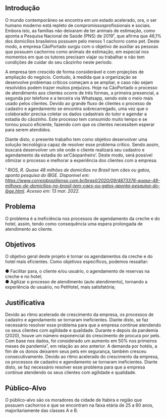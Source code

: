 ## Introdução
  O mundo contemporâneo se encontra em um estado acelerado, ora, o ser humano moderno está repleto de compromissosprofissionais e sociais. Embora isto, as famílias não deixaram de ter animais de estimação, como aponta a Pesquisa Nacional de Saúde (PNS) de 2019¹, que afirma que 46,1% dos domicílios brasileiros possuem pelo menos 1 cachorro como pet. Deste modo, a empresa CãoPortado surgiu com o objetivo de auxiliar as pessoas que possuem cachorros como animais de estimação, em especial nos momentos em que os tutores precisam viajar ou trabalhar e não tem condições de cuidar do seu cãozinho neste período.<br>
    
  A empresa tem crescido de forma considerável e com projeções de ampliação do negócio. Contudo, à medida que a organização se desenvolve problemas críticos começam a se ampliar, e caso não sejam resolvidos podem trazer muitos prejuízos. Hoje na CãoPortado o processo de atendimento aos clientes ocorre de três formas, a primeira presencial, a segunda por telefone e a terceira via Whatsapp, sendo este o meio mais usado pelos clientes. Devido ao grande fluxo de clientes o processo de cadastro e agendamento se encontra sobrecarregado, uma vez que o colaborador precisa coletar os dados cadastrais do tutor e agendar a estadia do cãozinho. Este processo tem consumido muito tempo e se tornou pouco eficiente, fazendo com que os clientes necessitem esperar para serem atendidos.<br>
    
  Diante disto, o presente trabalho tem como objetivo desenvolver uma solução tecnológica capaz de resolver esse problema
crítico. Sendo assim, buscará desenvolver um site onde o cliente realizará seu cadastro e agendamento da estadia do se‘Cãopanheiro’. Deste modo, será possível otimizar o processo e melhorar a experiência dos clientes com a empresa.  

¹ *RIOS, R. Quase 48 milhões de domicílios no Brasil tem cães ou gatos, aponta pesquisa do IBGE. Disponível em: <https://www.correiobraziliense.com.br/brasil/2020/09/4873376-quase-48-milhoes-de-domicilios-no-brasil-tem-caes-ou-gatos-aponta-pesquisa-do-ibge.html>. Acesso em: 13 mar. 2022.*


## Problema

O problema é a ineficiência nos processos de agendamento da creche e do hotel, assim, tendo como consequência uma espera prolongada de atendimento ao cliente.

## Objetivos

O objetivo geral deste projeto é tornar os agendamentos da creche e do hotel mais eficientes.
Como objetivos específicos, podemos ressaltar:

● Facilitar para, o cliente e/ou usuário, o agendamento de reservas na creche e no hotel;<br>
● Agilizar o processo de atendimento (auto atendimento), tornando a experiência do usuário, no PetHotel, mais satisfatória;<br>

## Justificativa

Devido ao ritmo acelerado de crescimento da empresa, os processos de cadastro e agendamento se tornaram ineficientes. Diante disto, se faz necessário resolver esse problema para que a empresa continue atendendo os seus clientes com agilidade e qualidade.
Durante e depois da pandemia (2020), houve um número exponencial do crescimento de procura por pets. 
Com base nos dados, foi considerado um aumento em 50% nos primeiros meses de pandemia¹, em relação ao ano anterior. A demanda por hotéis, a fim de os donos deixarem seus pets em segurança, também cresceu consecutivamente. 
Devido ao ritmo acelerado do crescimento da empresa, os processos de cadastro e agendamento se tornaram ineficientes. Diante disto, se faz necessário resolver esse problema para que a empresa continue atendendo os seus clientes com agilidade e qualidade.

## Público-Alvo

O público-alvo são os moradores da cidade de Itabira e região que possuem cachorros e que se encontram na faixa etária de 25 a 60 anos, majoritariamente das classes A e B.   
